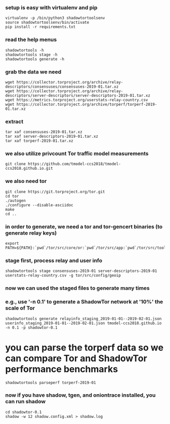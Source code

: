 ### setup is easy with virtualenv and pip

    virtualenv -p /bin/python3 shadowtortoolsenv
    source shadowtortoolsenv/bin/activate
    pip install -r requirements.txt

### read the help menus

    shadowtortools -h
    shadowtortools stage -h
    shadowtortools generate -h

### grab the data we need

    wget https://collector.torproject.org/archive/relay-descriptors/consensuses/consensuses-2019-01.tar.xz
    wget https://collector.torproject.org/archive/relay-descriptors/server-descriptors/server-descriptors-2019-01.tar.xz
    wget https://metrics.torproject.org/userstats-relay-country.csv
    wget https://collector.torproject.org/archive/torperf/torperf-2019-01.tar.xz

### extract

    tar xaf consensuses-2019-01.tar.xz
    tar xaf server-descriptors-2019-01.tar.xz
    tar xaf torperf-2019-01.tar.xz

### we also utilize privcount Tor traffic model measurements

    git clone https://github.com/tmodel-ccs2018/tmodel-ccs2018.github.io.git

### we also need tor

    git clone https://git.torproject.org/tor.git
    cd tor
    ./autogen
    ./configure --disable-asciidoc
    make
    cd ..

### in order to generate, we need a tor and tor-gencert binaries (to generate relay keys)

    export PATH=${PATH}:`pwd`/tor/src/core/or:`pwd`/tor/src/app:`pwd`/tor/src/tools

### stage first, process relay and user info

    shadowtortools stage consensuses-2019-01 server-descriptors-2019-01 userstats-relay-country.csv -g tor/src/config/geoip

### now we can used the staged files to generate many times
### e.g., use '-n 0.1' to generate a ShadowTor network at '10%' the scale of Tor

    shadowtortools generate relayinfo_staging_2019-01-01--2019-02-01.json userinfo_staging_2019-01-01--2019-02-01.json tmodel-ccs2018.github.io -n 0.1 -p shadowtor-0.1

# you can parse the torperf data so we can compare Tor and ShadowTor performance benchmarks

    shadowtortools parseperf torperf-2019-01

### now if you have shadow, tgen, and oniontrace installed, you can run shadow

    cd shadowtor-0.1
    shadow -w 12 shadow.config.xml > shadow.log
